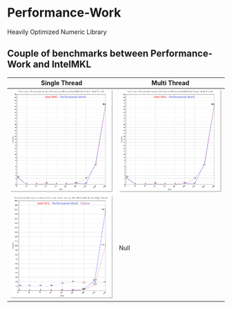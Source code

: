 # Performance-Work
Heavily Optimized Numeric Library

## Couple of benchmarks between Performance-Work and IntelMKL

Single Thread | Multi Thread
------------ | -------------
![Dot Product - Single Thread](https://github.com/faruknane/Performance-Work/blob/master/Benchmarks/Performance%20Benchmarks%20between%20PerformanceWork%20and%20Intel%20MKL%20(Dot%20Product%20Multi%20Thread).png) | ![Dot Product - Multi Thread](https://github.com/faruknane/Performance-Work/blob/master/Benchmarks/Performance%20Benchmarks%20between%20PerformanceWork%20and%20Intel%20MKL%20(Dot%20Product%20Multi%20Thread).png)
![Matrix Multiplication - Single Thread](https://github.com/faruknane/Performance-Work/blob/master/Benchmarks/Performance%20Benchmarks%20between%20PerformanceWork%20and%20Intel%20MKL%20(Matrix%20Multiplication%20Single%20Thread).png) | Null
